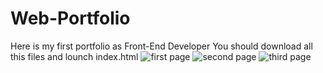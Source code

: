 # Web-Portfolio
Here is my first portfolio as Front-End Developer
You should download all this files and lounch index.html
<img class="project-image" src="https://ibb.co/p1ryYfS" alt="first page">
<img class="project-image" src="https://ibb.co/QHNPjsG" alt="second page">
<img class="project-image" src="https://ibb.co/VJk06Yb" alt="third page">

